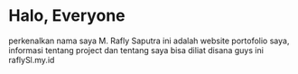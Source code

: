 # Halo, Everyone
perkenalkan nama saya M. Rafly Saputra ini adalah website portofolio saya, informasi tentang project dan tentang saya bisa diliat disana guys ini raflySl.my.id
